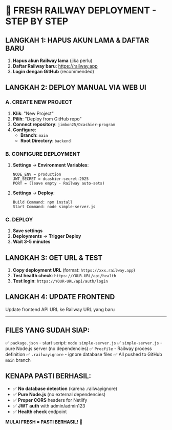 # 🚀 FRESH RAILWAY DEPLOYMENT - STEP BY STEP

## LANGKAH 1: HAPUS AKUN LAMA & DAFTAR BARU
1. **Hapus akun Railway lama** (jika perlu)
2. **Daftar Railway baru**: https://railway.app
3. **Login dengan GitHub** (recommended)

## LANGKAH 2: DEPLOY MANUAL VIA WEB UI

### A. CREATE NEW PROJECT
1. **Klik**: "New Project"
2. **Pilih**: "Deploy from GitHub repo"
3. **Connect repository**: `jimbon25/Dcashier-program`
4. **Configure**:
   - **Branch**: `main`
   - **Root Directory**: `backend`

### B. CONFIGURE DEPLOYMENT
1. **Settings** → **Environment Variables**:
   ```
   NODE_ENV = production
   JWT_SECRET = dcashier-secret-2025
   PORT = (leave empty - Railway auto-sets)
   ```

2. **Settings** → **Deploy**:
   ```
   Build Command: npm install
   Start Command: node simple-server.js
   ```

### C. DEPLOY
1. **Save settings**
2. **Deployments** → **Trigger Deploy**
3. **Wait 3-5 minutes**

## LANGKAH 3: GET URL & TEST
1. **Copy deployment URL** (format: `https://xxx.railway.app`)
2. **Test health check**: `https://YOUR-URL/api/health`
3. **Test login**: `https://YOUR-URL/api/auth/login`

## LANGKAH 4: UPDATE FRONTEND
Update frontend API URL ke Railway URL yang baru

---

## FILES YANG SUDAH SIAP:
✅ `package.json` - start script: `node simple-server.js`
✅ `simple-server.js` - pure Node.js server (no dependencies)
✅ `Procfile` - Railway process definition
✅ `.railwayignore` - ignore database files
✅ All pushed to GitHub `main` branch

## KENAPA PASTI BERHASIL:
- ✅ **No database detection** (karena .railwayignore)
- ✅ **Pure Node.js** (no external dependencies)
- ✅ **Proper CORS** headers for Netlify
- ✅ **JWT auth** with admin/admin123
- ✅ **Health check** endpoint

**MULAI FRESH = PASTI BERHASIL!** 🎯

